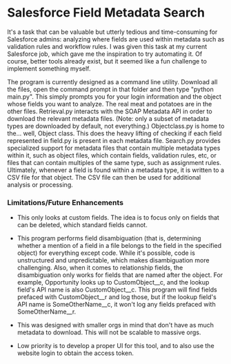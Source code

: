 # Salesforce Field Metadata Search

It's a task that can be valuable but utterly tedious and time-consuming for Salesforce admins: analyzing where fields are used within metadata such as validation rules and workflow rules. I was given this task at my current Salesforce job, which gave me the inspiration to try automating it. Of course, better tools already exist, but it seemed like a fun challenge to implement something myself.

The program is currently designed as a command line utility. Download all the files, open the command prompt in that folder and then type "python main.py". This simply prompts you for your login information and the object whose fields you want to analyze. The real meat and potatoes are in the other files. Retrieval.py interacts with the SOAP Metadata API in order to download the relevant metadata files. (Note: only a subset of metadata types are downloaded by default, not everything.) Objectclass.py is home to the... well, Object class. This does the heavy lifting of checking if each field represented in field.py is present in each metadata file. Search.py provides specialized support for metadata files that contain multiple metadata types within it, such as object files, which contain fields, validation rules, etc, or files that can contain multiples of the same type, such as assignment rules. Ultimately, whenever a field is found within a metadata type, it is written to a CSV file for that object. The CSV file can then be used for additional analysis or processing.

### Limitations/Future Enhancements

- This only looks at custom fields. The idea is to focus only on fields that can be deleted, which standard fields cannot.

- This program performs field disambiguation (that is, determining whether a mention of a field in a file belongs to the field in the specified object) for everything except code. While it's possible, code is unstructured and unpredictable, which makes disambiguation more challenging. Also, when it comes to relationship fields, the disambiguation only works for fields that are named after the object. For example, Opportunity looks up to CustomObject__c, and the lookup field's API name is also CustomObject__c. This program will find fields prefaced with CustomObject__r and log those, but if the lookup field's API name is SomeOtherName__c, it won't log any fields prefaced with SomeOtherName__r.  

- This was designed with smaller orgs in mind that don't have as much metadata to download. This will not be scalable to massive orgs.

- Low priority is to develop a proper UI for this tool, and to also use the website login to obtain the access token.